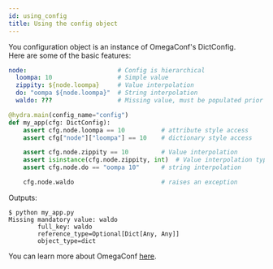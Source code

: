 ```yaml
---
id: using_config
title: Using the config object
---
```


You configuration object is an instance of OmegaConf's DictConfig.  
Here are some of the basic features:

```yaml title="config.yaml"
node:                         # Config is hierarchical
  loompa: 10                  # Simple value
  zippity: ${node.loompa}     # Value interpolation
  do: "oompa ${node.loompa}"  # String interpolation
  waldo: ???                  # Missing value, must be populated prior to access
```

```python title="main.py"
@hydra.main(config_name="config")
def my_app(cfg: DictConfig):
    assert cfg.node.loompa == 10          # attribute style access
    assert cfg["node"]["loompa"] == 10    # dictionary style access

    assert cfg.node.zippity == 10         # Value interpolation
    assert isinstance(cfg.node.zippity, int)  # Value interpolation type
    assert cfg.node.do == "oompa 10"      # string interpolation

    cfg.node.waldo                        # raises an exception
 ```
Outputs:
```
$ python my_app.py 
Missing mandatory value: waldo
        full_key: waldo
        reference_type=Optional[Dict[Any, Any]]
        object_type=dict
```
You can learn more about OmegaConf <a class="external" href="https://omegaconf.readthedocs.io/en/latest/usage.html#access-and-manipulation" target="_blank">here</a>.